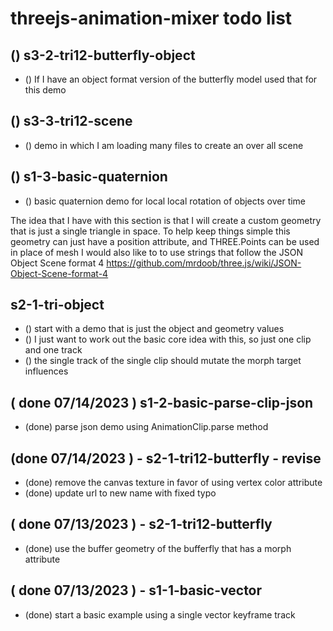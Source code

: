 # threejs-animation-mixer todo list

<!-- TRI12 SECTION -->

## () s3-2-tri12-butterfly-object
* () If I have an object format version of the butterfly model used that for this demo

## () s3-3-tri12-scene
* () demo in which I am loading many files to create an over all scene

<!-- BASIC SECTION -->

## () s1-3-basic-quaternion
* () basic quaternion demo for local local rotation of objects over time

<!-- TRINAGLE SECTION -->
  The idea that I have with this section is that I will create a custom geometry that is just a single triangle in space.
  To help keep things simple this geometry can just have a position attribute, and THREE.Points can be used in place of mesh
  I would also like to to use strings that follow the JSON Object Scene format 4
  https://github.com/mrdoob/three.js/wiki/JSON-Object-Scene-format-4
  
## s2-1-tri-object
* () start with a demo that is just the object and geometry values
* () I just want to work out the basic core idea with this, so just one clip and one track
* () the single track of the single clip should mutate the morph target influences

<!-- DONE -->

## ( done 07/14/2023 ) s1-2-basic-parse-clip-json
* (done) parse json demo using AnimationClip.parse method

## (done 07/14/2023 ) - s2-1-tri12-butterfly - revise
* (done) remove the canvas texture in favor of using vertex color attribute
* (done) update url to new name with fixed typo 

## ( done 07/13/2023 ) - s2-1-tri12-butterfly
* (done) use the buffer geometry of the bufferfly that has a morph attribute

## ( done 07/13/2023 ) - s1-1-basic-vector
* (done) start a basic example using a single vector keyframe track